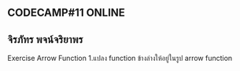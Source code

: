 CODECAMP#11 ONLINE
---------------------------
จิรภัทร พจน์จริยาพร
---------------------------
Exercise Arrow Function
1.แปลง function ข้างล่างให้อยู่ในรูป arrow function
